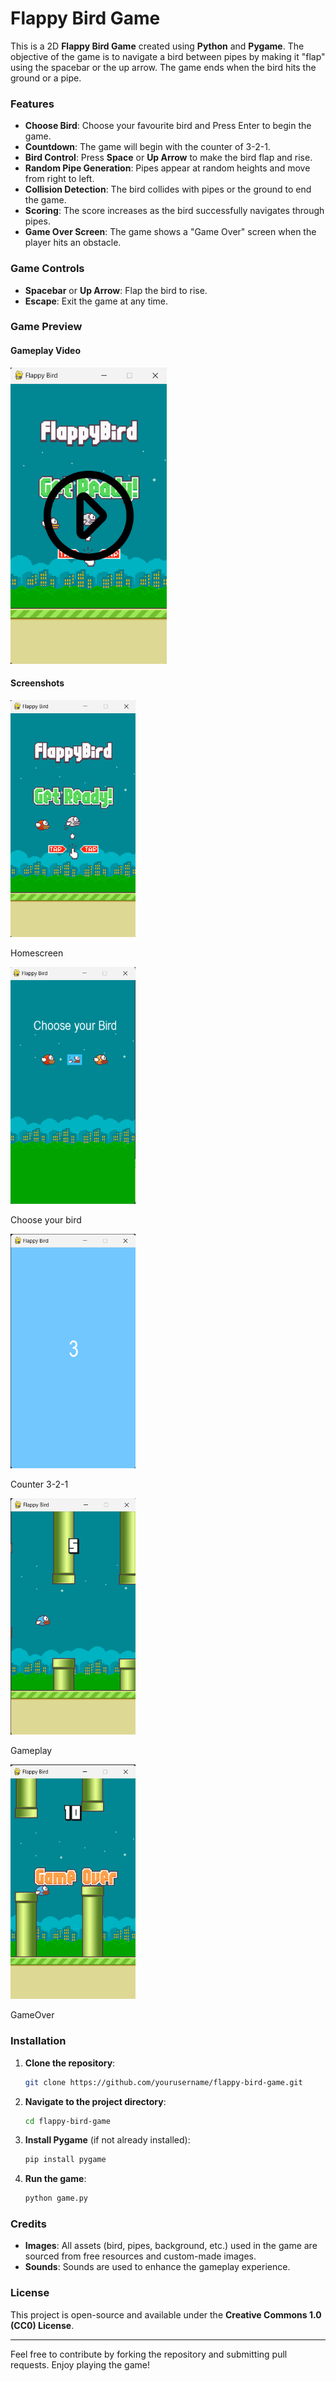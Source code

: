 # Flappy Bird Game

This is a 2D **Flappy Bird Game** created using **Python** and **Pygame**. The objective of the game is to navigate a bird between pipes by making it "flap" using the spacebar or the up arrow. The game ends when the bird hits the ground or a pipe.

### Features
- **Choose Bird**: Choose your favourite bird and Press Enter to begin the game.
- **Countdown**: The game will begin with the counter of 3-2-1.
- **Bird Control**: Press **Space** or **Up Arrow** to make the bird flap and rise.
- **Random Pipe Generation**: Pipes appear at random heights and move from right to left.
- **Collision Detection**: The bird collides with pipes or the ground to end the game.
- **Scoring**: The score increases as the bird successfully navigates through pipes.
- **Game Over Screen**: The game shows a "Game Over" screen when the player hits an obstacle.

### Game Controls
- **Spacebar** or **Up Arrow**: Flap the bird to rise.
- **Escape**: Exit the game at any time.

### Game Preview

#### Gameplay Video

<!-- Resize using markdown image syntax with width parameter -->
<a href="assets/videos/ProjectVideo.mp4">
    <img src="assets/images/flappy-bird-thumbnail.png" alt="Flappy Bird Gameplay" width="250"/>
</a>

#### Screenshots

<img src="assets/images/Screenshot1_homescreen.png" width="200" />

Homescreen

<img src="assets/images/Screenshot2_choose_your_bird.png" width="200" />

Choose your bird

<img src="assets/images/Screenshot3_Counter.png" width="200" />

Counter 3-2-1

<img src="assets/images/Screenshot4_Gameplay.png" width="200" />

Gameplay

<img src="assets/images/Screenshot5_GameOver_Screen.png" width="200" />

GameOver

### Installation

1. **Clone the repository**:
    ```bash
    git clone https://github.com/yourusername/flappy-bird-game.git
    ```
2. **Navigate to the project directory**:
    ```bash
    cd flappy-bird-game
    ```
3. **Install Pygame** (if not already installed):
    ```bash
    pip install pygame
    ```
4. **Run the game**:
    ```bash
    python game.py
    ```

### Credits
- **Images**: All assets (bird, pipes, background, etc.) used in the game are sourced from free resources and custom-made images.
- **Sounds**: Sounds are used to enhance the gameplay experience.

### License
This project is open-source and available under the **Creative Commons 1.0 (CC0) License**.

---

Feel free to contribute by forking the repository and submitting pull requests. Enjoy playing the game!
